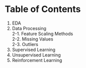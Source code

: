 # Table of Contents
1. EDA
2. Data Processing  
    2-1. Feature Scaling Methods  
    2-2. Missing Values  
    2-3. Outliers  
3. Supervised Learning
4. Unsupervised Learning
5. Reinforcement Learning
